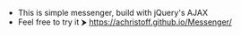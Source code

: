 - This is simple messenger, build with jQuery's AJAX
- Feel free to try it ⮞ https://achristoff.github.io/Messenger/
